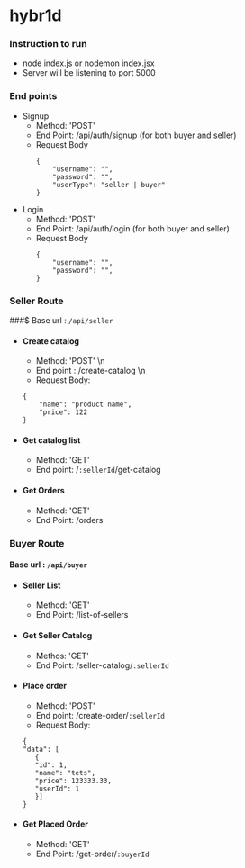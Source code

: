 # hybr1d
### Instruction to run
- node index.js or nodemon index.jsx
- Server will be listening to port 5000

### End points
- Signup 
	- Method: 'POST'
  	- End Point: /api/auth/signup (for both buyer and seller)
  	- Request Body
	  ```
	  {
		  "username": "",
		  "password": "",
		  "userType": "seller | buyer"
	  }
	  ```
- Login
	- Method: 'POST'
  	- End Point: /api/auth/login (for both buyer and seller)
  	- Request Body
	  ```
	  {
		  "username": "",
		  "password": "",
	  }
	  ```
  
### Seller Route
###$ Base url : `/api/seller`
- #### Create catalog
	- Method: 'POST' \n
	- End point : /create-catalog \n
	- Request Body: 
	```
	{
		"name": "product name",
		"price": 122
	}
	```

- #### Get catalog list
	- Method: 'GET'
	- End point: /`:sellerId`/get-catalog
  
- #### Get Orders
	- Method: 'GET'
  	- End Point: /orders
  
### Buyer Route
#### Base url : `/api/buyer`
- #### Seller List
	- Method: 'GET'
	- End Point: /list-of-sellers
  
- #### Get Seller Catalog
	- Methos: 'GET'
	- End Point: /seller-catalog/`:sellerId`
   
- #### Place order
	- Method: 'POST'
	- End point: /create-order/`:sellerId`
	- Request Body: 
	 ```
	 {
	"data": [
	    {
		"id": 1,
		"name": "tets",
		"price": 123333.33,
		"userId": 1
	    }]
	}
	 ```
 
-  #### Get Placed Order
	-  Method: 'GET'
	-  End Point: /get-order/`:buyerId`
   
   
  
  
  
  
